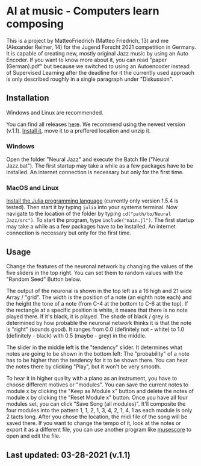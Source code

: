 # AI at music - Computers learn composing
This is a project by MatteoFriedrich (Matteo Friedrich, 13) and me (Alexander Reimer, 14) for the Jugend Forscht 2021 competition in Germany. It is capable of creating new, mostly original Jazz music by using an Auto Encoder. If you want to know more about it, you can read "paper (German).pdf" but because we switched to using an Autoencoder instead of Supervised Learning after the deadline for it the currently used approach is only described roughly in a single paragraph under "Diskussion".

## Installation
Windows and Linux are recommended.

You can find all releases [here](https://github.com/AR102/AI-Composer.jl/releases). We recommend using the newest version (v.1.1).
[Install it](https://github.com/AR102/AI-Composer.jl/releases/tag/v1.1), move it to a preffered location and unzip it.

### Windows
Open the folder "Neural Jazz" and execute the Batch file ("Neural Jazz.bat"). The first startup may take a while as a few packages have to be installed. An internet connection is necessary but only for the first time.

### MacOS and Linux
[Install the Julia programming language](https://julialang.org/downloads/oldreleases/) (currently only version 1.5.4 is tested). Then start it by typing `julia` into your systems terminal. Now navigate to the location of the folder by typing `cd("path/to/Neural Jazz/src")`. To start the program, type `include("main.jl")`. The first startup may take a while as a few packages have to be installed. An internet connection is necessary but only for the first time.

## Usage
Change the features of the neuronal network by changing the values of the five sliders in the top right. You can set them to random values with the "Random Seed" Button below.

The output of the neuronal is shown in the top left as a 16 high and 21 wide Array / "grid". The width is the position of a note (an eighth note each) and the height the tone of a note (from C-4 at the bottom to C-6 at the top). If the rectangle at a specific position is white, it means that there is no note played there. If it's black, it is played. The shade of black / grey is determined by how probable the neuronal network thinks it is that the note is "right" (sounds good). It ranges from 0.0 (definitely not - white) to 1.0 (definitely - black) with 0.5 (maybe - grey) in the middle.

The slider in the middle left is the "tendency" slider. It determines what notes are going to be shown in the bottom left: The "probability" of a note has to be higher than the tendency for it to be shown there. You can hear the notes there by clicking "Play", but it won't be very smooth.

To hear it in higher quality with a piano as an instrument, you have to choose different motives or "modules". You can save the current notes to module x by clicking the "Keep as Module x" button and delete the notes of module x by clicking the "Reset Module x" button. Once you have all four modules set, you can click "Save Song (all modules)". It'll composite the four modules into the pattern 1, 1, 2, 1, 3, 4, 2, 1, 4, 1 as each module is only 2 tacts long. After you chose the location, the midi file of the song will be saved there. If you want to change the tempo of it, look at the notes or export it as a different file, you can use another program like [musescore](https://musescore.org/de) to open and edit the file.

## Last updated: 03-28-2021 (v.1.1)
